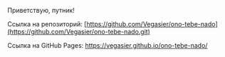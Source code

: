 Приветствую, путник!

Ссылка на репозиторий:
[https://github.com/Vegasier/ono-tebe-nado](https://github.com/Vegasier/ono-tebe-nado.git)

Ссылка на GitHub Pages:
https://vegasier.github.io/ono-tebe-nado/
